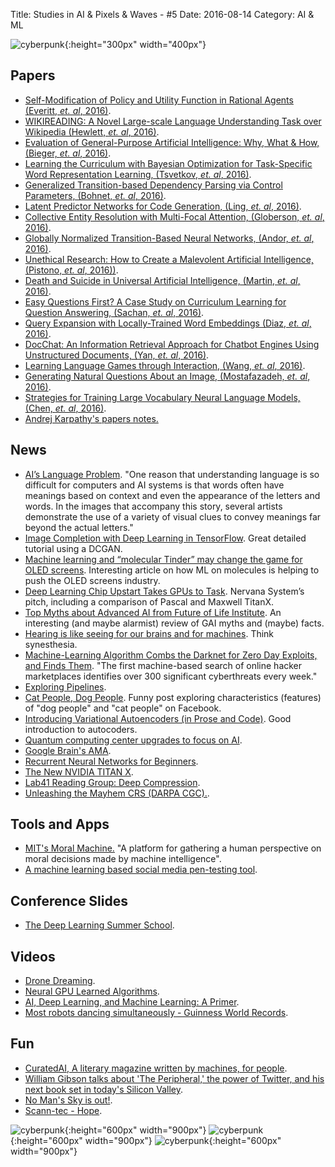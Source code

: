 Title: Studies in AI & Pixels & Waves - #5
Date: 2016-08-14
Category: AI & ML


![cyberpunk](./cyberpunk/5.jpg){:height="300px" width="400px"}



## Papers


* [Self-Modification of Policy and Utility Function in
Rational Agents (Everitt, *et. al*, 2016)](http://www.tomeveritt.se/papers/AGI16-sm.pdf).
* [WIKIREADING: A Novel Large-scale Language Understanding Task
over Wikipedia (Hewlett, *et. al*, 2016)](https://github.com/dmorr-google/wiki-reading).
* [Evaluation of General-Purpose Artificial Intelligence: Why, What & How, (Bieger, *et. al*, 2016)](http://users.dsic.upv.es/~flip/EGPAI2016/papers/EGPAI_2016_paper_9.pdf).
* [Learning the Curriculum with Bayesian Optimization
for Task-Specific Word Representation Learning, (Tsvetkov, *et. al*, 2016)](http://www.aclweb.org/anthology/P/P16/P16-1013.pdf).
* [Generalized Transition-based Dependency Parsing
via Control Parameters, (Bohnet, *et. al*, 2016)](http://www.aclweb.org/anthology/P/P16/P16-1015.pdf).
* [Latent Predictor Networks for Code Generation, (Ling, *et. al*, 2016)](http://www.aclweb.org/anthology/P/P16/P16-1057.pdf).
* [Collective Entity Resolution with Multi-Focal Attention, (Globerson, *et. al*, 2016)](http://www.aclweb.org/anthology/P/P16/P16-1059.pdf).
* [Globally Normalized Transition-Based Neural Networks, (Andor, *et. al*, 2016)](http://www.aclweb.org/anthology/P/P16/P16-1231.pdf).
* [Unethical Research: How to Create a Malevolent Artificial Intelligence, (Pistono, *et. al*, 2016))](https://arxiv.org/pdf/1605.02817v1.pdf).
* [Death and Suicide in Universal Artificial Intelligence, (Martin, *et. al*, 2016)](http://arxiv.org/pdf/1606.00652v1.pdf).
* [Easy Questions First?
A Case Study on Curriculum Learning for Question Answering, (Sachan, *et. al*, 2016)](http://aclweb.org/anthology/P/P16/P16-1043.pdf).
* [Query Expansion with Locally-Trained Word Embeddings (Diaz, *et. al*, 2016)](http://aclweb.org/anthology/P/P16/P16-1035.pdf).
* [DocChat: An Information Retrieval Approach for Chatbot Engines
Using Unstructured Documents, (Yan, *et. al*, 2016)](http://aclweb.org/anthology/P/P16/P16-1049.pdf).
* [Learning Language Games through Interaction, (Wang, *et. al*, 2016)](http://aclweb.org/anthology/P/P16/P16-1224.pdf).
* [Generating Natural Questions About an Image, (Mostafazadeh, *et. al*, 2016)](http://aclweb.org/anthology/P/P16/P16-1170.pdf).
* [Strategies for Training Large Vocabulary Neural Language Models, (Chen, *et. al*, 2016)](http://aclweb.org/anthology/P/P16/P16-1186.pdf).
* [Andrej Karpathy's papers notes.](https://github.com/karpathy/paper-notes)




## News


* [AI’s Language Problem](https://www.technologyreview.com/s/602094/ais-language-problem/?utm_campaign=add_this&utm_source=twitter&utm_medium=post). "One reason that understanding language is so difficult for computers and AI systems is that words often have meanings based on context and even the appearance of the letters and words. In the images that accompany this story, several artists demonstrate the use of a variety of visual clues to convey meanings far beyond the actual letters."
* [Image Completion with Deep Learning in TensorFlow](http://bamos.github.io/2016/08/09/deep-completion/). Great detailed tutorial using a DCGAN.
* [Machine learning and “molecular Tinder” may change the game for OLED screens](https://techcrunch.com/2016/08/08/machine-learning-and-molecular-tinder-may-change-the-game-for-oled-screens/). Interesting article on how ML on molecules is helping to push the OLED screens industry.
* [Deep Learning Chip Upstart Takes GPUs to Task](http://www.nextplatform.com/2016/08/08/deep-learning-chip-upstart-set-take-gpus-task/). Nervana System’s pitch, including a comparison of Pascal and Maxwell TitanX.
* [Top Myths about Advanced AI from Future of Life Institute](http://futureoflife.org/background/aimyths/). An interesting (and maybe alarmist) review of GAI myths and (maybe) facts.
* [Hearing is like seeing for our brains and for machines](https://techcrunch.com/2016/08/13/hearing-is-like-seeing-for-our-brains-and-for-machines/?ncid=rss). Think synesthesia. 
* [Machine-Learning Algorithm Combs the Darknet for Zero Day Exploits, and Finds Them](https://www.technologyreview.com/s/602115/machine-learning-algorithm-combs-the-darknet-for-zero-day-exploits-and-finds-them/?set=602116&utm_content=buffer49be6&utm_medium=social&utm_source=twitter.com&utm_campaign=buffer). "The first machine-based search of online hacker marketplaces identifies over 300 significant cyberthreats every week."
* [Exploring Pipelines](https://gab41.lab41.org/exploring-pipelines-68f900625bd4#.njpynqaon).
* [Cat People, Dog People](https://research.facebook.com/blog/cat-people-dog-people/?_fb_noscript=1). Funny post exploring characteristics (features) of "dog people" and "cat people" on Facebook. 
* [Introducing Variational Autoencoders (in Prose and Code)](http://blog.fastforwardlabs.com/post/148842796218/introducing-variational-autoencoders-in-prose-and). Good introduction to autocoders.
* [Quantum computing center upgrades to focus on AI](https://defensesystems.com/articles/2016/08/12/quantum-center-upgrade-lockheed-usc.aspx).
* [Google Brain's AMA](https://www.reddit.com/r/MachineLearning/comments/4w6tsv/ama_we_are_the_google_brain_team_wed_love_to/).
* [Recurrent Neural Networks for Beginners](https://medium.com/@camrongodbout/recurrent-neural-networks-for-beginners-7aca4e933b82#.3ofku68fe).
* [The New NVIDIA TITAN X](https://blogs.nvidia.com/blog/2016/07/21/titan-x/?utm_campaign=Artificial%2BIntelligence%2BWeekly&utm_medium=email&utm_source=Artificial_Intelligence_Weekly_43).
* [Lab41 Reading Group: Deep Compression](https://gab41.lab41.org/lab41-reading-group-deep-compression-9c36064fb209#.jzw0hmaqs).
* [Unleashing the Mayhem CRS (DARPA CGC).](https://blog.forallsecure.com/2016/02/09/unleashing-mayhem/).


## Tools and Apps

* [MIT's Moral Machine.](http://moralmachine.mit.edu/) "A platform for gathering a human perspective on moral decisions made by machine intelligence".
* [A machine learning based social media pen-testing tool](https://github.com/getzerofox/SNAP_R).


## Conference Slides

* [The Deep Learning Summer School](https://sites.google.com/site/deeplearningsummerschool2016/speakers).


## Videos

* [Drone Dreaming](https://www.youtube.com/watch?v=g_ypY4Qjj1Y).
* [Neural GPU Learned Algorithms](https://www.youtube.com/watch?v=LzC8NkTZAF4).
* [AI, Deep Learning, and Machine Learning: A Primer](https://vimeo.com/170189199).
* [Most robots dancing simultaneously - Guinness World Records](https://www.youtube.com/watch?v=3otrUaWcLYU).


## Fun

* [CuratedAI, A literary magazine written by machines, for people](http://curatedai.com/).
* [William Gibson talks about 'The Peripheral,' the power of Twitter, and his next book set in today's Silicon Valley](http://www.businessinsider.com/william-gibson-the-peripheral-interview-business-insider-2016-8).
* [No Man's Sky is out!](http://www.wired.com/2016/08/no-mans-sky-review/).
* [Scann-tec - Hope](https://www.youtube.com/watch?v=8pJD-IgUTfw).


![cyberpunk](./draws/nn1.png){:height="600px" width="900px"}
![cyberpunk](./draws/nn2.png){:height="600px" width="900px"}
![cyberpunk](./draws/nn3.png){:height="600px" width="900px"}
